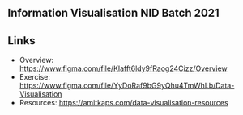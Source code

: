 ## Information Visualisation NID Batch 2021

## Links
- Overview: <https://www.figma.com/file/Klafft6ldy9fRaog24Cizz/Overview>
- Exercise: <https://www.figma.com/file/YyDoRaf9bG9yQhu4TmWhLb/Data-Visualisation>
- Resources: <https://amitkaps.com/data-visualisation-resources>
